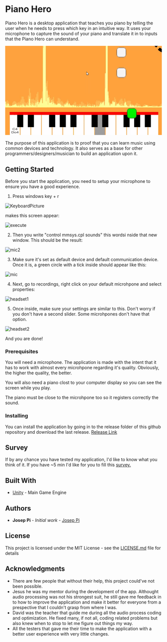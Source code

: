 # Piano Hero

Piano Hero is a desktop application that teaches you piano by telling the user when he needs to press which key in an intuitive way. It uses your microphone to capture the sound of your piano and translate it in to inputs that the Piano Hero can understand.

![pianoherotrailer](https://github.com/joseppi/PianoHero/blob/master/ReadmeImages/PianoHeroTrailer.gif)

The purpose of this application is to proof that you can learn music using common devices and technology. It also serves as a base for other programmers/designers/musician to build an application upon it.

## Getting Started

Before you start the application, you need to setup your microphone to ensure you have a good experience.

1) Press windows key + r

![KeyboardPicture](https://lh4.googleusercontent.com/FZFecD-UR6KXawapq49lbaPNs2ylyh1zVgoHsKE3BGXs7nYM7viAdi2PXkCXrgcXHr-IZV5dvPBj2tc3IzQwkPXoaZehhiBaK_4Wmb33eK4ahmgAT9IZf_LPtqvhDeHgFyd2gk66)

makes this screen appear:

![execute](https://github.com/joseppi/PitchDetection/blob/master/ReadmeImages/execute.png)

2) Then you write "control mmsys.cpl sounds" this wordsi nside that new window. This should be the result:

![mic2](https://github.com/joseppi/PitchDetection/blob/master/ReadmeImages/sound.png)

3) Make sure it's set as default device and default communication device. Once it is, a green circle with a tick inside should appear like this:

![mic](https://github.com/joseppi/PitchDetection/blob/master/ReadmeImages/microphone.png)

4) Next, go to recordings, right click on your default microhpone and select properties:

![headset1](https://github.com/joseppi/PitchDetection/blob/master/ReadmeImages/headsetmic.png)

5) Once inside, make sure your settings are similar to this. Don't worry if you don't have a second slider. Some microhpones don't have that option.

![headset2](https://github.com/joseppi/PitchDetection/blob/master/ReadmeImages/headsetproperties.png)

And you are done!


### Prerequisites

You will need a microphone. The application is made with the intent that it has to work with almost every microhpone regarding it's quality. Obviously, the higher the quality, the better.

You will also need a piano clost to your computer display so you can see the screen while you play.

The piano must be close to the microhpone too so it registers correctly the sound.

### Installing

You can install the application by going in to the release folder of this github repository and download the last release. [Release Link](https://github.com/joseppi/PitchDetection/releases)

## Survey

If by any chance you have tested my application, I'd like to know what you think of it. If you have ~5 min I'd like for you to fill this [survey.](https://forms.gle/4zy1t8DrtZCGPkBUA)

## Built With

* [Unity](https://unity.com/) - Main Game Engine

## Authors

* **Josep Pi** - *Initial work* - [Josep Pi](https://github.com/joseppi)

## License

This project is licensed under the MIT License - see the [LICENSE.md](https://github.com/joseppi/PitchDetection/blob/master/LICENSE) file for details

## Acknowledgments

* There are few people that without their help, this project could've not been possible.
* Jesus he was my mentor during the development of the app. Althought audio processing was not his strongest suit, he still gave me feedback in to how to improve the application and make it better for everyone from a prespective that I couldn't grasp from where I was.
* David was the teacher that guide me during all the audio process coding and optimization. He fixed many, if not all, coding related problems but also knew when to stop to let me figure out things my way.
* All the testers that gave me their time to make the application with a better user experience with very little changes.

